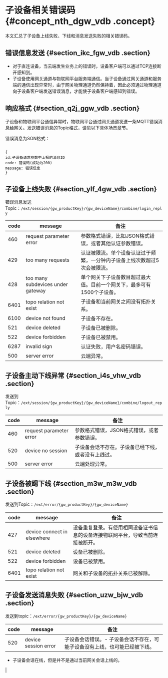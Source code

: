 # 子设备相关错误码 {#concept_nth_dgw_vdb .concept}

本文汇总了子设备上线失败、下线和消息发送失败的相关错误码。

## 错误信息发送 {#section_ikc_fgw_vdb .section}

-   对于直连设备，当云端发生业务上的错误时，设备客户端可以通过TCP连接断开感知到。
-   子设备使用网关通道与物联网平台服务端通信。当子设备通过网关通道和服务端的通信出现异常时，由于网关物理通道仍然保持着，因此必须通过物理通道向子设备客户端发送错误消息，才能使子设备客户端感知到错误。

## 响应格式 {#section_q2j_ggw_vdb .section}

子设备和物联网平台通信异常时，物联网平台通过网关通道发送一条MQTT错误消息给网关。发送错误消息的Topic格式，请见以下具体场景章节。

错误消息为SON格式：

```

{
id:子设备请求参数中上报的消息ID
code: 错误码(成功为200)
message: 错误信息
}
```

## 子设备上线失败 {#section_ylf_4gw_vdb .section}

错误消息发送Topic：`/ext/session/{gw_productKey}/{gw_deviceName}/combine/login_reply`

|code|message|备注|
|----|-------|--|
|460|request parameter error|参数格式错误，比如JSON格式错误，或者其他认证参数错误。|
|429|too many requests|认证被限流。单个设备认证过于频繁，一分钟内子设备上线次数超过5次会被限流。|
|428|too many subdevices under gateway|单个网关下子设备数目超过最大值。目前一个网关下，最多可有1500个子设备。|
|6401|topo relation not exist|子设备和当前网关之间没有拓扑关系。|
|6100|device not found|子设备不存在。|
|521|device deleted|子设备已被删除。|
|522|device forbidden|子设备已被禁用。|
|6287|invalid sign|认证失败，用户名密码错误。|
|500|server error|云端异常。|

## 子设备主动下线异常 {#section_i4s_vhw_vdb .section}

发送到Topic：`/ext/session/{gw_productKey}/{gw_deviceName}/combine/logout_reply`

|code|message|备注|
|----|-------|--|
|460|request parameter error|参数格式错误，JSON格式错误，或者参数错误。|
|520|device no session|子设备会话不存在。子设备已经下线，或者没有上线过。|
|500|server error|云端处理异常。|

## 子设备被踢下线 {#section_m3w_m3w_vdb .section}

发送到Topic：`/ext/error/{gw_productKey}/{gw_deviceName}`

|code|message|备注|
|----|-------|--|
|427|device connect in elsewhere|设备重复登录。有使用相同设备证书信息的设备连接物联网平台，导致当前连接被断开。|
|521|device deleted|设备已被删除。|
|522|device forbidden|设备已被禁用。|
|6401|topo relation not exist|网关和子设备的拓扑关系已被解除。|

## 子设备发送消息失败 {#section_uzw_bjw_vdb .section}

发送到topic：`/ext/error/{gw_productKey}/{gw_deviceName}`

|code|message|备注|
|----|-------|--|
|520|device session error|子设备会话错误。-   子设备会话不存在，可能子设备没有上线，也可能已经被下线。
-   子设备会话在线，但是并不是通过当前网关会话上线的。

|

